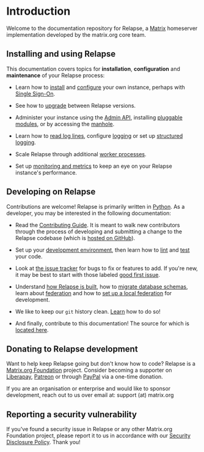# Introduction

Welcome to the documentation repository for Relapse, a 
[Matrix](https://matrix.org) homeserver implementation developed by the matrix.org core 
team.

## Installing and using Relapse

This documentation covers topics for **installation**, **configuration** and
**maintenance** of your Relapse process:

* Learn how to [install](setup/installation.md) and
  [configure](usage/configuration/config_documentation.md) your own instance, perhaps with [Single
  Sign-On](usage/configuration/user_authentication/index.html).

* See how to [upgrade](upgrade.md) between Relapse versions.

* Administer your instance using the [Admin
  API](usage/administration/admin_api/index.html), installing [pluggable
  modules](modules/index.html), or by accessing the [manhole](manhole.md).

* Learn how to [read log lines](usage/administration/request_log.md), configure
  [logging](usage/configuration/logging_sample_config.md) or set up [structured
  logging](structured_logging.md).

* Scale Relapse through additional [worker processes](workers.md).

* Set up [monitoring and metrics](metrics-howto.md) to keep an eye on your
  Relapse instance's performance.

## Developing on Relapse

Contributions are welcome! Relapse is primarily written in
[Python](https://python.org). As a developer, you may be interested in the
following documentation:

* Read the [Contributing Guide](development/contributing_guide.md). It is meant
  to walk new contributors through the process of developing and submitting a
  change to the Relapse codebase (which is [hosted on
  GitHub](https://github.com/clokep/relapse)).

* Set up your [development
  environment](development/contributing_guide.md#2-what-do-i-need), then learn
  how to [lint](development/contributing_guide.md#run-the-linters) and
  [test](development/contributing_guide.md#8-test-test-test) your code.

* Look at [the issue tracker](https://github.com/clokep/relapse/issues) for
  bugs to fix or features to add. If you're new, it may be best to start with
  those labeled [good first
  issue](https://github.com/clokep/relapse/issues?q=is%3Aissue+is%3Aopen+label%3A%22good+first+issue%22).

* Understand [how Relapse is
  built](development/internal_documentation/index.html), how to [migrate
  database schemas](development/database_schema.md), learn about
  [federation](federate.md) and how to [set up a local
  federation](federate.md#running-a-demo-federation-of-relapses) for development.

* We like to keep our `git` history clean. [Learn](development/git.md) how to
  do so!

* And finally, contribute to this documentation! The source for which is
  [located here](https://github.com/clokep/relapse/tree/develop/docs).

## Donating to Relapse development

Want to help keep Relapse going but don't know how to code? Relapse is a
[Matrix.org Foundation](https://matrix.org) project. Consider becoming a
supporter on [Liberapay](https://liberapay.com/matrixdotorg),
[Patreon](https://patreon.com/matrixdotorg) or through
[PayPal](https://paypal.me/matrixdotorg) via a one-time donation.

If you are an organisation or enterprise and would like to sponsor development,
reach out to us over email at: support (at) matrix.org

## Reporting a security vulnerability

If you've found a security issue in Relapse or any other Matrix.org Foundation
project, please report it to us in accordance with our [Security Disclosure
Policy](https://www.matrix.org/security-disclosure-policy/). Thank you!

